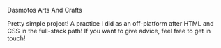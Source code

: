 Dasmotos Arts And Crafts

Pretty simple project! A practice I did as an off-platform after HTML and CSS in the full-stack path! If you want to give advice, feel free to get in touch!
